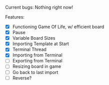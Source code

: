 Current bugs:
Nothing right now!

Features:
- [x] Functioning Game Of Life, w/ efficient board
- [x] Pause
- [x] Variable Board Sizes
- [x] Importing Template at Start
- [x] Terminal Thread
- [x] Importing from Terminal
- [ ] Exporting from Terminal
- [ ] Resizing board in game
- [ ] Go back to last import
- [ ] Reverse?